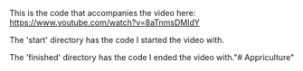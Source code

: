 This is the code that accompanies the video here: https://www.youtube.com/watch?v=8aTnmsDMldY

The 'start' directory has the code I started the video with.

The 'finished' directory has the code I ended the video with."# Appriculture" 
